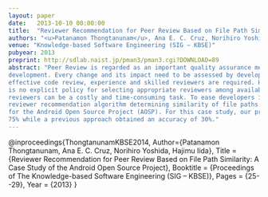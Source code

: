 ```yaml
---
layout: paper
date:   2013-10-10 00:00:00
title:  "Reviewer Recommendation for Peer Review Based on File Path Similarity: A Case Study of the Android Open Source Project"
authors: "<u>Patanamon Thongtanunam</u>, Ana E. C. Cruz, Norihiro Yoshida, Hajimu Iida"
venue: "Knowledge-based Software Engineering (SIG – KBSE)"
pubyear: 2013
preprint: http://sdlab.naist.jp/pman3/pman3.cgi?DOWNLOAD=89
abstract: "Peer Review is regarded as an important quality assurance mechanism in Open Source Software (OSS)
development. Every change and its impact need to be assessed by developers to assure the quality of software. For
effective code review, experience and skilled reviewers are required. However, in OSS peer review process, there
is no explicit policy for selecting appropriate reviewers among available developers. The manual selection of those
reviewers can be a costly and time-consuming task. To ease developers in OSS peer review process, we propose a
reviewer recommendation algorithm determining similarity of file paths. As a case study, we recommended reviewers
for the Android Open Source Project (AOSP). For this case study, our proposed algorithm obtained an accuracy of
75% while a previous approach obtained an accuracy of 30%."
---
```

@inproceedings{ThongtanunamKBSE2014,
	Author={Patanamon Thongtanunam, Ana E. C. Cruz, Norihiro Yoshida, Hajimu Iida},
	Title = {Reviewer Recommendation for Peer Review Based on File Path Similarity: A Case Study of the Android Open Source Project},
	Booktitle = {Proceedings of The Knowledge-based Software Engineering (SIG – KBSE)},
	Pages = {25--29},
	Year = {2013}
}